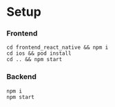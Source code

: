 # Setup
### Frontend
```
cd frontend_react_native && npm i
cd ios && pod install
cd .. && npm start
```

### Backend
```
npm i
npm start
```
